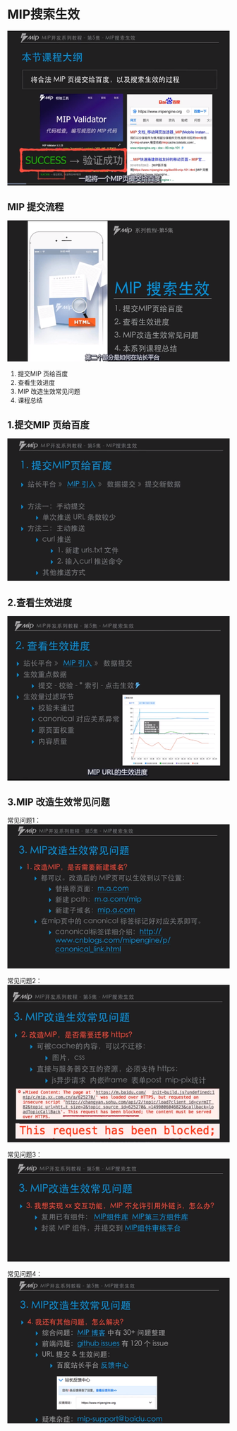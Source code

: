 # MIP搜索生效

![ALT TEXT](../images/mip提交到百度.png)

## MIP 提交流程
![ALT text](../images/mip提交流程.png)

1. 提交MIP 页给百度
2. 查看生效进度
3. MIP 改造生效常见问题
4. 课程总结

## 1.提交MIP 页给百度
![ALT TEXT](../images/站长平台提交.png)


## 2.查看生效进度
![ALT TEXT](../images/生效进度.png)


## 3.MIP 改造生效常见问题

常见问题1：
![ALT TEXT](../images/mip改造常见问题.png)

常见问题2：
![ALT TEXT](../images/mip常见问题2.png)

常见问题3：
![ALT TEXT](../images/mip常见问题3.png)

常见问题4：
![ALT TEXT](../images/mip常见问题4.png)
